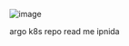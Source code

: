 ![image](https://github.com/user-attachments/assets/b19eac55-cdd8-40cc-8901-8ae35d2c96a7)

argo k8s repo read me ipnida
